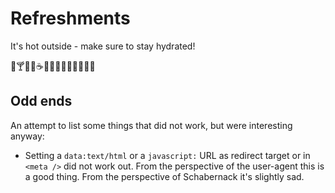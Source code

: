 # Refreshments

It's hot outside - make sure to stay hydrated!

🍹🍸🍷🍵☕️🍺🍼🧃🧉🥃🥛🥤🍻🍾

## Odd ends

An attempt to list some things that did not work, but were interesting anyway:

* Setting a `data:text/html` or a `javascript:` URL as redirect target or in `<meta />` did not work out. From the perspective of the user-agent this is a good thing. From the perspective of Schabernack it's slightly sad.
